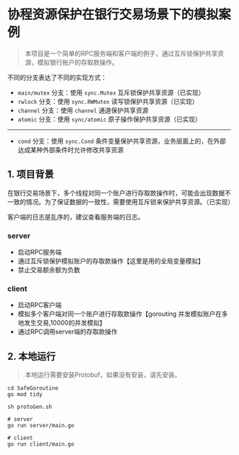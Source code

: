 # 协程资源保护在银行交易场景下的模拟案例

> 本项目是一个简单的RPC服务端和客户端的例子，通过互斥锁保护共享资源，模拟银行账户的存取款操作。

不同的分支表达了不同的实现方式：

- `main/mutex` 分支：使用 `sync.Mutex` 互斥锁保护共享资源（已实现）
- `rwlock` 分支：使用 `sync.RWMutex` 读写锁保护共享资源（已实现）
- `channel` 分支：使用 `channel` 通道保护共享资源
- `atomic` 分支：使用 `sync/atomic` 原子操作保护共享资源（已实现）

---

- `cond` 分支：使用 `sync.Cond` 条件变量保护共享资源，业务层面上的，在外部达成某种外部条件时允许修改共享资源

## 1. 项目背景

在银行交易场景下，多个线程对同一个账户进行存取款操作时，可能会出现数据不一致的情况。为了保证数据的一致性，需要使用互斥锁来保护共享资源。（已实现）

客户端的日志是乱序的，建议查看服务端的日志。

### server

- 启动RPC服务端
- 通过互斥锁保护模拟账户的存取款操作【这里是用的全局变量模拟】
- 禁止交易额余额为负数

### client

- 启动RPC客户端
- 模拟多个客户端对同一个账户进行存取款操作【gorouting 并发模拟账户在多地发生交易,10000的并发模拟】
- 通过RPC调用server端的存取款操作

## 2. 本地运行

> 本地运行需要安装Protobuf，如果没有安装，请先安装。

```shell
cd SafeGoroutine
go mod tidy

sh protoGen.sh

# server
go run server/main.go

# client
go run client/main.go 
```
